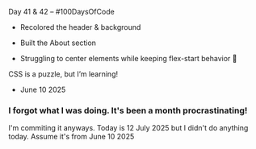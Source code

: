 Day 41 & 42 – #100DaysOfCode


- Recolored the header & background 

- Built the About section 

- Struggling to center elements while keeping flex-start behavior 🥲


CSS is a puzzle, but I’m learning!

- June 10 2025

### I forgot what I was doing. It's been a month procrastinating!

I'm commiting it anyways. Today is 12 July 2025 but I didn't do anything today. Assume it's from June 10 2025
